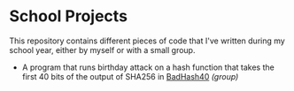 # School Projects

This repository contains different pieces of code that I've written during my school year, either by myself or with a small group.

- A program that runs birthday attack on a hash function that takes the first 40 bits of the output of SHA256 in [BadHash40](https://github.com/vinguyen-cs-project/small-projects/tree/master/BadHash40) *(group)*
